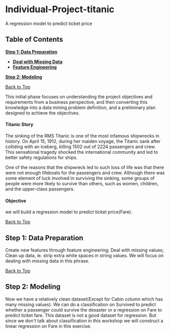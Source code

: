 # Individual-Project-titanic
A regression model to predict ticket price

## Table of Contents

[**Step 1: Data Preparation**](#Step-3:-Data-Preparation)
- [**Deal with Missing Data**](#Deal-with-Missing-Data)
- [**Feature Engineering**](#Feature-Engineering)

[**Step 2: Modeling**](#Step-4:-Modeling)

[Back to Top](#Table-of-Contents)


This initial phase focuses on understanding the project objectives and requirements from a business perspective, and then converting this knowledge into a data mining problem definition, and a preliminary plan designed to achieve the objectives.
#### Titanic Story
The sinking of the RMS Titanic is one of the most infamous shipwrecks in history.  On April 15, 1912, during her maiden voyage, the Titanic sank after colliding with an iceberg, killing 1502 out of 2224 passengers and crew. This sensational tragedy shocked the international community and led to better safety regulations for ships.

One of the reasons that the shipwreck led to such loss of life was that there were not enough lifeboats for the passengers and crew. Although there was some element of luck involved in surviving the sinking, some groups of people were more likely to survive than others, such as women, children, and the upper-class passengers.

#### Objective
 we will build a regression model to predict ticket price(Fare).

[Back to Top](#Table-of-Contents)

## Step 1: Data Preparation
Create new features through feature engineering; Deal with missing values; Clean up data, ie. strip extra white spaces in string values. We will focus on dealing with missing data in this phrase.

[Back to Top](#Table-of-Contents)

## Step 2: Modeling

Now we have a relatively clean dataset(Except for Cabin column which has many missing values). We can do a classification on Survived to predict whether a passenger could survive the desaster or a regression on Fare to predict ticket fare. This dataset is not a good dataset for regression. But since we don't talk about classification in this workshop we will construct a linear regression on Fare in this exercise.